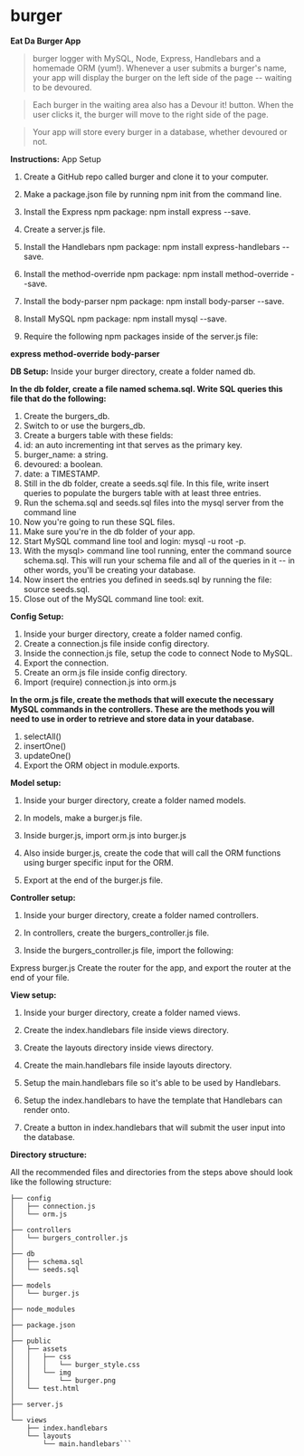 # burger
**Eat Da Burger App**

>burger logger with MySQL, Node, Express, Handlebars and a homemade ORM (yum!).
>Whenever a user submits a burger's name, your app will display the burger on the left side of the page -- waiting to be devoured.

>Each burger in the waiting area also has a Devour it! button. When the user clicks it, the burger will move to the right side of the page.

>Your app will store every burger in a database, whether devoured or not.

**Instructions:** 
App Setup

1. Create a GitHub repo called burger and clone it to your computer.

2. Make a package.json file by running npm init from the command line.

3. Install the Express npm package: npm install express --save.

4. Create a server.js file.

5. Install the Handlebars npm package: npm install express-handlebars --save.

6. Install the method-override npm package: npm install method-override --save.

7. Install the body-parser npm package: npm install body-parser --save.

8. Install MySQL npm package: npm install mysql --save.

9.  Require the following npm packages inside of the server.js file:

**express**
**method-override**
**body-parser**

**DB Setup:**
Inside your burger directory, create a folder named db.

**In the db folder, create a file named schema.sql. Write SQL queries this file that do the following:**

1. Create the burgers_db.
2. Switch to or use the burgers_db.
3. Create a burgers table with these fields:
4. id: an auto incrementing int that serves as the primary key.
5. burger_name: a string.
6. devoured: a boolean.
7. date: a TIMESTAMP.
8. Still in the db folder, create a seeds.sql file. In this file, write insert queries to populate the burgers table with at least three entries.
9. Run the schema.sql and seeds.sql files into the mysql server from the command line
10. Now you're going to run these SQL files.
11. Make sure you're in the db folder of your app.
12. Start MySQL command line tool and login: mysql -u root -p.
13. With the mysql> command line tool running, enter the command source schema.sql. This will run your schema file and all of the queries in it -- in other words, you'll be creating your database.
14. Now insert the entries you defined in seeds.sql by running the file: source seeds.sql.
15. Close out of the MySQL command line tool: exit.

**Config Setup:**
1. Inside your burger directory, create a folder named config.
2. Create a connection.js file inside config directory.
3. Inside the connection.js file, setup the code to connect Node to MySQL.
4. Export the connection.
5. Create an orm.js file inside config directory.
6. Import (require) connection.js into orm.js

**In the orm.js file, create the methods that will execute the necessary MySQL commands in the controllers. These are the methods you will need to use in order to retrieve and store data in your database.**

1. selectAll()
2. insertOne()
3. updateOne()
4. Export the ORM object in module.exports.

**Model setup:**

1. Inside your burger directory, create a folder named models.

2. In models, make a burger.js file.

3. Inside burger.js, import orm.js into burger.js

4. Also inside burger.js, create the code that will call the ORM functions using burger specific input for the ORM.

5. Export at the end of the burger.js file.

**Controller setup:**

1. Inside your burger directory, create a folder named controllers.

2. In controllers, create the burgers_controller.js file.

3. Inside the burgers_controller.js file, import the following:

Express
burger.js
Create the router for the app, and export the router at the end of your file.

**View setup:**

1. Inside your burger directory, create a folder named views.

2. Create the index.handlebars file inside views directory.

3. Create the layouts directory inside views directory.

4. Create the main.handlebars file inside layouts directory.

5. Setup the main.handlebars file so it's able to be used by Handlebars.

6. Setup the index.handlebars to have the template that Handlebars can render onto.

7. Create a button in index.handlebars that will submit the user input into the database.

**Directory structure:**

All the recommended files and directories from the steps above should look like the following structure:


```.
├── config
│   ├── connection.js
│   └── orm.js
│ 
├── controllers
│   └── burgers_controller.js
│
├── db
│   ├── schema.sql
│   └── seeds.sql
│
├── models
│   └── burger.js
│ 
├── node_modules
│ 
├── package.json
│
├── public
│   ├── assets
│   │   ├── css
│   │   │   └── burger_style.css
│   │   └── img
│   │       └── burger.png
│   └── test.html
│
├── server.js
│
└── views
    ├── index.handlebars
    └── layouts
        └── main.handlebars```
